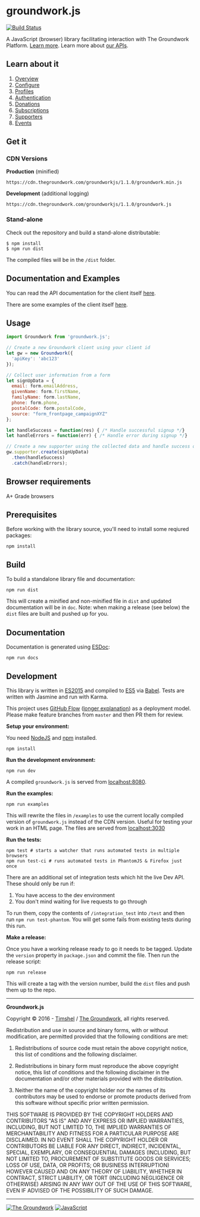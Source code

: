 # groundwork.js

[![Build Status](https://travis-ci.org/thegroundwork/groundwork.js.svg?branch=develop)](https://travis-ci.org/thegroundwork/groundwork.js)

A JavaScript (browser) library facilitating interaction with The Groundwork Platform. [Learn more](https://timshel.com/thegroundwork/). Learn more about [our APIs](https://developer.thegroundwork.com/api/).

## Learn about it

1. [Overview](https://github.com/thegroundwork/groundwork.js/blob/master/manual/overview.md)
1. [Configure](https://github.com/thegroundwork/groundwork.js/blob/master/manual/configure.md)
1. [Profiles](https://github.com/thegroundwork/groundwork.js/blob/master/manual/profiles.md)
1. [Authentication](https://github.com/thegroundwork/groundwork.js/blob/master/manual/authenticate.md)
1. [Donations](https://github.com/thegroundwork/groundwork.js/blob/master/manual/donations.md)
1. [Subscriptions](https://github.com/thegroundwork/groundwork.js/blob/master/manual/subscriptions.md)
1. [Supporters](https://github.com/thegroundwork/groundwork.js/blob/master/manual/supporters.md)
1. [Events](https://github.com/thegroundwork/groundwork.js/blob/master/manual/events.md)

## Get it

### CDN Versions

**Production** (minified)

```
https://cdn.thegroundwork.com/groundworkjs/1.1.0/groundwork.min.js
```

**Development** (additional logging)

```
https://cdn.thegroundwork.com/groundworkjs/1.1.0/groundwork.js
```

### Stand-alone

Check out the repository and build a stand-alone distributable:

```shell
$ npm install
$ npm run dist
```

The compiled files will be in the `/dist` folder.

## Documentation and Examples

You can read the API documentation for the client itself [here](https://cdn.thegroundwork.com/groundworkjs/doc/).

There are some examples of the client itself [here](https://cdn.thegroundwork.com/groundworkjs/examples/).

## Usage

```javascript
import Groundwork from 'groundwork.js';

// Create a new Groundwork client using your client id
let gw = new Groundwork({
  'apiKey': 'abc123'
});

// Collect user information from a form
let signUpData = {
  email: form.emailAddress,
  givenName: form.firstName,
  familyName: form.lastName,
  phone: form.phone,
  postalCode: form.postalCode,
  source: "form_frontpage_campaignXYZ"
};

let handleSuccess = function(res) { /* Handle successful signup */}
let handleErrors = function(err) { /* Handle error during signup */}

// Create a new supporter using the collected data and handle success or error states
gw.supporter.create(signUpData)
  .then(handleSuccess)
  .catch(handleErrors);
```
## Browser requirements

A+ Grade browsers

## Prerequisites

Before working with the library source, you'll need to install some reqiured packages:

```shell
npm install
```

## Build

To build a standalone library file and documentation:

```shell
npm run dist
```

This will create a minified and non-minified file in `dist` and updated documentation will be in `doc`. Note: when making a release (see below) the `dist` files are built and pushed up for you.

## Documentation

Documentation is generated using [ESDoc](https://esdoc.org/):

```shell
npm run docs
```

## Development

This library is written in [ES2015](http://www.ecma-international.org/ecma-262/6.0/) and compiled to [ES5](http://www.ecma-international.org/ecma-262/5.1/) via [Babel](https://babeljs.io). Tests are written with Jasmine and run with Karma.

This project uses [GitHub Flow](https://guides.github.com/introduction/flow/index.html) ([longer explanation](http://scottchacon.com/2011/08/31/github-flow.html)) as a deployment model. Please make feature branches from `master` and then PR them for review.

**Setup your environment:**

You need [NodeJS](https://nodejs.org/) and [npm](https://www.npmjs.com/) installed.

```shell
npm install
```

**Run the development environment:**

```shell
npm run dev
```

A compiled `groundwork.js` is served from [localhost:8080](http://localhost:8080).

**Run the examples:**

```shell
npm run examples
```

This will rewrite the files in `/examples` to use the current locally compiled version of `groundwork.js` instead of the CDN version. Useful for testing your work in an HTML page. The files are served from [localhost:3030](http://localhost:3030)

**Run the tests:**

```shell
npm test # starts a watcher that runs automated tests in multiple browsers
npm run test-ci # runs automated tests in PhantomJS & Firefox just once
```

There are an additional set of integration tests which hit the live Dev API. These should only be run if:

1. You have access to the dev environment
1. You don't mind waiting for live requests to go through

To run them, copy the contents of `/integration_test` into `/test` and then run `npm run test-phantom`. You will get some fails from existing tests during this run.

**Make a release:**

Once you have a working release ready to go it needs to be tagged. Update the `version` property in `package.json` and commit the file. Then run the release script:

```shell
npm run release
```

This will create a tag with the version number, build the `dist` files and push them up to the repo.

---

**Groundwork.js**

Copyright &copy; 2016 - [Timshel](http://timshel.com/) / [The Groundwork](https://thegroundwork.com/), all rights reserved.

Redistribution and use in source and binary forms, with or without modification, are permitted provided that the following conditions are met:

1. Redistributions of source code must retain the above copyright notice, this list of conditions and the following disclaimer.

2. Redistributions in binary form must reproduce the above copyright notice, this list of conditions and the following disclaimer in the documentation and/or other materials provided with the distribution.

3. Neither the name of the copyright holder nor the names of its contributors may be used to endorse or promote products derived from this software without specific prior written permission.

THIS SOFTWARE IS PROVIDED BY THE COPYRIGHT HOLDERS AND CONTRIBUTORS "AS IS" AND ANY EXPRESS OR IMPLIED WARRANTIES, INCLUDING, BUT NOT LIMITED TO, THE IMPLIED WARRANTIES OF MERCHANTABILITY AND FITNESS FOR A PARTICULAR PURPOSE ARE DISCLAIMED. IN NO EVENT SHALL THE COPYRIGHT HOLDER OR CONTRIBUTORS BE LIABLE FOR ANY DIRECT, INDIRECT, INCIDENTAL, SPECIAL, EXEMPLARY, OR CONSEQUENTIAL DAMAGES (INCLUDING, BUT NOT LIMITED TO, PROCUREMENT OF SUBSTITUTE GOODS OR SERVICES; LOSS OF USE, DATA, OR PROFITS; OR BUSINESS INTERRUPTION) HOWEVER CAUSED AND ON ANY THEORY OF LIABILITY, WHETHER IN CONTRACT, STRICT LIABILITY, OR TORT (INCLUDING NEGLIGENCE OR OTHERWISE) ARISING IN ANY WAY OUT OF THE USE OF THIS SOFTWARE, EVEN IF ADVISED OF THE POSSIBILITY OF SUCH DAMAGE.

---

[![The Groundwork](https://dl.dropbox.com/s/jmioatgjnlfu30b/gw_80.png)](http://thegroundwork.com/)
[![JavaScript](https://dl.dropbox.com/s/ooqnkb56ecn2fbx/js_80.png)](https://www.javascript.com/)
